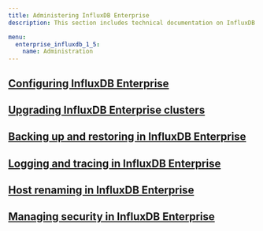 ```yaml
---
title: Administering InfluxDB Enterprise
description: This section includes technical documentation on InfluxDB Enterprise administration, including backup and restore, configuration, logs, security, and upgrading.

menu:
  enterprise_influxdb_1_5:
    name: Administration
---
```


## [Configuring InfluxDB Enterprise](/enterprise_influxdb/v1.5/administration/configuration/)

## [Upgrading InfluxDB Enterprise clusters](/enterprise_influxdb/v1.5/administration/upgrading/)

## [Backing up and restoring in InfluxDB Enterprise](/enterprise_influxdb/v1.5/administration/backup-and-restore/)

## [Logging and tracing in InfluxDB Enterprise](/enterprise_influxdb/v1.5/administration/logs/)

## [Host renaming in InfluxDB Enterprise](/enterprise_influxdb/v1.5/administration/renaming/)

## [Managing security in InfluxDB Enterprise](/enterprise_influxdb/v1.5/administration/security/)
